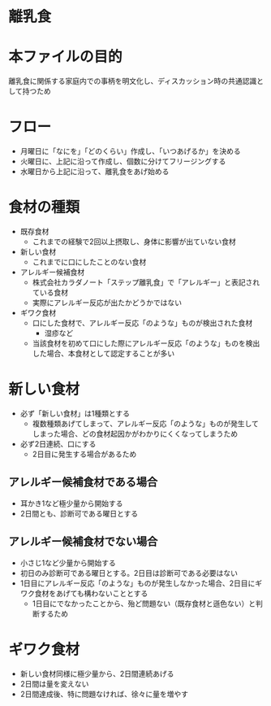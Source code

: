 # 離乳食

# 本ファイルの目的
離乳食に関係する家庭内での事柄を明文化し、ディスカッション時の共通認識として持つため

# フロー
* 月曜日に「なにを」「どのくらい」作成し、「いつあげるか」を決める
* 火曜日に、上記に沿って作成し、個数に分けてフリージングする
* 水曜日から上記に沿って、離乳食をあげ始める

# 食材の種類
* 既存食材
    * これまでの経験で2回以上摂取し、身体に影響が出ていない食材
* 新しい食材
    * これまでに口にしたことのない食材
* アレルギー候補食材
    * 株式会社カラダノート「ステップ離乳食」で「アレルギー」と表記されている食材
    * 実際にアレルギー反応が出たかどうかではない
* ギワク食材
    * 口にした食材で、アレルギー反応「のような」ものが検出された食材
        * 湿疹など
    * 当該食材を初めて口にした際にアレルギー反応「のような」ものを検出した場合、本食材として認定することが多い


# 新しい食材
* 必ず「新しい食材」は1種類とする
    * 複数種類あげてしまって、アレルギー反応「のような」ものが発生してしまった場合、どの食材起因かがわかりにくくなってしまうため
* 必ず2日連続、口にする
    * 2日目に発生する場合があるため

## アレルギー候補食材である場合
* 耳かき1など極少量から開始する
* 2日間とも、診断可である曜日とする

## アレルギー候補食材でない場合
* 小さじ1など少量から開始する
* 初日のみ診断可である曜日とする。2日目は診断可である必要はない
* 1日目にアレルギー反応「のような」ものが発生しなかった場合、2日目にギワク食材をあげても構わないこととする
    * 1日目にでなかったことから、殆ど問題ない（既存食材と遜色ない）と判断するため

# ギワク食材
* 新しい食材同様に極少量から、2日間連続あげる
* 2日間は量を変えない
* 2日間達成後、特に問題なければ、徐々に量を増やす
